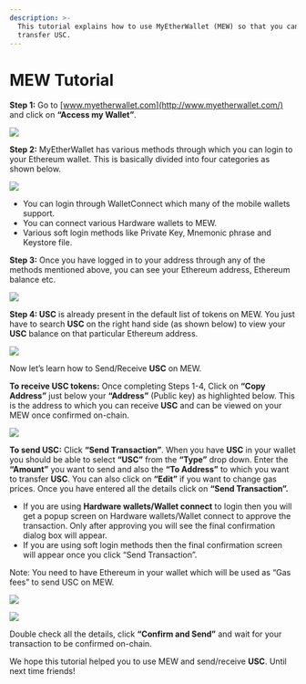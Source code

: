 ```yaml
---
description: >-
  This tutorial explains how to use MyEtherWallet (MEW) so that you can view and
  transfer USC.
---
```


# MEW Tutorial

**Step 1:** Go to [www.myetherwallet.com](http://www.myetherwallet.com/) and click on **“Access my Wallet”**.

![](../.gitbook/assets/2%20%283%29.png)

**Step 2:** MyEtherWallet has various methods through which you can login to your Ethereum wallet. This is basically divided into four categories as shown below.

![](../.gitbook/assets/1%20%282%29.png)

* You can login through WalletConnect which many of the mobile wallets support.
* You can connect various Hardware wallets to MEW.
* Various soft login methods like Private Key, Mnemonic phrase and Keystore file.

**Step 3:** Once you have logged in to your address through any of the methods mentioned above, you can see your Ethereum address, Ethereum balance etc.

![](../.gitbook/assets/6%20%283%29.png)

**Step 4: USC** is already present in the default list of tokens on MEW. You just have to search **USC** on the right hand side \(as shown below\) to view your **USC** balance on that particular Ethereum address.

![](../.gitbook/assets/7%20%282%29.png)

Now let’s learn how to Send/Receive **USC** on MEW.

**To receive USC tokens:** Once completing Steps 1-4, Click on **“Copy Address”** just below your **“Address”** \(Public key\) as highlighted below. This is the address to which you can receive **USC** and can be viewed on your MEW once confirmed on-chain.

![](../.gitbook/assets/8.png)

**To send USC:** Click **“Send Transaction”**. When you have **USC** in your wallet you should be able to select **“USC”** from the **“Type”** drop down. Enter the **“Amount”** you want to send and also the **“To Address”** to which you want to transfer **USC**. You can also click on **“Edit”** if you want to change gas prices. Once you have entered all the details click on **“Send Transaction”.**

* If you are using **Hardware wallets/Wallet connect** to login then you will get a popup screen on Hardware wallets/Wallet connect to approve the transaction. Only after approving you will see the final confirmation dialog box will appear.
*  If you are using soft login methods then the final confirmation screen will appear once you click “Send Transaction”.

Note: You need to have Ethereum in your wallet which will be used as “Gas fees” to send USC on MEW.

![](../.gitbook/assets/9%20%282%29.png)

![](../.gitbook/assets/10%20%281%29.png)

Double check all the details, click **“Confirm and Send”** and wait for your transaction to be confirmed on-chain.

We hope this tutorial helped you to use MEW and send/receive **USC**. Until next time friends!

